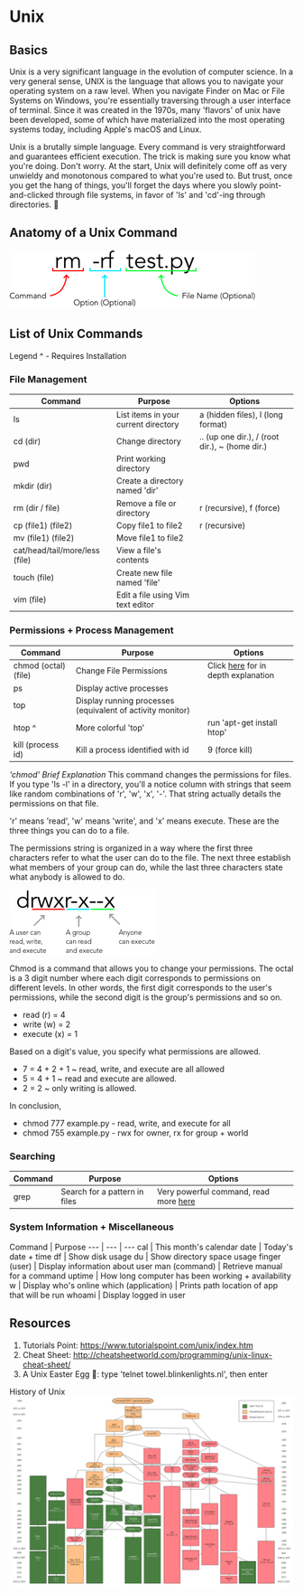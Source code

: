 # Unix

## Basics
Unix is a very significant language in the evolution of computer science. In a very general sense, UNIX is the language that allows you to navigate your operating system on a raw level. When you navigate Finder on Mac or File Systems on Windows, you're essentially traversing through a user interface of terminal. Since it was created in the 1970s, many 'flavors' of unix have been developed, some of which have materialized into the most operating systems today, including Apple's macOS and Linux.

Unix is a brutally simple language. Every command is very straightforward and guarantees efficient execution. The trick is making sure you know what you're doing. Don't worry. At the start, Unix will definitely come off as very unwieldy and monotonous compared to what you're used to. But trust, once you get the hang of things, you'll forget the days where you slowly point-and-clicked through file systems, in favor of 'ls' and 'cd'-ing through directories. :muscle:

## Anatomy of a Unix Command
![](Screenshots/sample-unix.png)

## List of Unix Commands
Legend
^ - Requires Installation

### File Management
Command | Purpose | Options
--- | --- | ---
ls | List items in your current directory | a (hidden files), l (long format)
cd (dir) | Change directory | .. (up one dir.), / (root dir.), ~ (home dir.)
pwd | Print working directory
mkdir (dir) | Create a directory named 'dir'
rm (dir / file) | Remove a file or directory | r (recursive), f (force)
cp (file1) (file2) | Copy file1 to file2 | r (recursive)
mv (file1) (file2) | Move file1 to file2
cat/head/tail/more/less (file) | View a file's contents
touch (file) | Create new file named 'file'
vim (file) | Edit a file using Vim text editor

### Permissions + Process Management
Command | Purpose | Options
--- | --- | ---
chmod (octal) (file) | Change File Permissions | Click [here](https://www.computerhope.com/unix/uchmod.htm) for in depth explanation
ps | Display active processes
top | Display running processes (equivalent of activity monitor)
htop ^ | More colorful 'top' | run 'apt-get install htop'
kill (process id) | Kill a process identified with id | 9 (force kill)

*'chmod' Brief Explanation*
This command changes the permissions for files. If you type 'ls -l' in a directory, you'll a notice column with strings that seem like  random combinations of 'r', 'w', 'x', '-'. That string actually details the permissions on that file.

'r' means 'read', 'w' means 'write', and 'x' means execute. These are the three things you can do to a file.

The permissions string is organized in a way where the first three characters refer to what the user can do to the file. The next three establish what members of your group can do, while the last three characters state what anybody is allowed to do.

![](Screenshots/chmod-octat.png)

Chmod is a command that allows you to change your permissions. The octal is a 3 digit number where each digit corresponds to permissions on different levels. In other words, the first digit corresponds to the user's permissions, while the second digit is the group's permissions and so on.

* read (r) = 4
* write (w) = 2
* execute (x) = 1

Based on a digit's value, you specify what permissions are allowed.
* 7 = 4 + 2 + 1 ~ read, write, and execute are all allowed
* 5 = 4 + 1 ~ read and execute are allowed.
* 2 = 2 ~ only writing is allowed.

In conclusion,
* chmod 777 example.py - read, write, and execute for all
* chmod 755 example.py - rwx for owner, rx for group + world

### Searching
Command | Purpose | Options
--- | --- | ---
grep | Search for a pattern in files | Very powerful command, read more [here](http://www.uccs.edu/~ahitchco/grep/)

### System Information + Miscellaneous
Command | Purpose
--- | --- | ---
cal | This month's calendar
date | Today's date + time
df | Show disk usage
du | Show directory space usage
finger (user) | Display information about user
man (command) | Retrieve manual for a command
uptime | How long computer has been working + availability
w | Display who's online
which (application) | Prints path location of app that will be run
whoami | Display logged in user

## Resources
1. Tutorials Point: https://www.tutorialspoint.com/unix/index.htm
2. Cheat Sheet: http://cheatsheetworld.com/programming/unix-linux-cheat-sheet/
3. A Unix Easter Egg :egg:: type 'telnet towel.blinkenlights.nl', then enter

History of Unix
![](Screenshots/unix-history.png)
